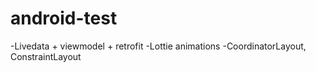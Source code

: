 # android-test
-Livedata + viewmodel + retrofit
-Lottie animations
-CoordinatorLayout, ConstraintLayout
